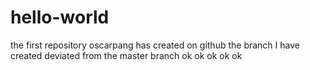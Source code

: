 # hello-world
the first repository oscarpang has created on github
the branch I have created deviated from the master branch
ok ok ok ok ok
